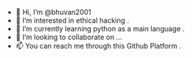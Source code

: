 - 👋 Hi, I’m @bhuvan2001
- 👀 I’m interested in ethical hacking .
- 🌱 I’m currently learning python as a main language .
- 💞️ I’m looking to collaborate on ...
- 📫 You can reach me through this Github Platform . 

<!---
bhuvan2001/bhuvan2001 is a ✨ special ✨ repository because its `README.md` (this file) appears on your GitHub profile.
You can click the Preview link to take a look at your changes.
--->
